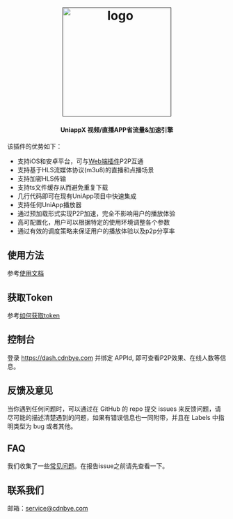<h1 align="center"><a href="" target="_blank" rel="noopener noreferrer"><img width="250" src="https://www.cdnbye.com/img/logo.png" alt="logo"></a></h1>
<h4 align="center">UniappX 视频/直播APP省流量&加速引擎</h4>


该插件的优势如下：
- 支持iOS和安卓平台，可与[Web端插件](https://gitee.com/cdnbye/hlsjs-p2p-engine)P2P互通
- 支持基于HLS流媒体协议(m3u8)的直播和点播场景
- 支持加密HLS传输
- 支持ts文件缓存从而避免重复下载
- 几行代码即可在现有UniApp项目中快速集成
- 支持任何UniApp播放器
- 通过预加载形式实现P2P加速，完全不影响用户的播放体验
- 高可配置化，用户可以根据特定的使用环境调整各个参数
- 通过有效的调度策略来保证用户的播放体验以及p2p分享率

## 使用方法
参考[使用文档](https://www.cdnbye.com/cn/uniapp/usage.html)


## 获取Token
参考[如何获取token](https://www.cdnbye.com/cn/bindings.html#%E7%BB%91%E5%AE%9A-app-id-%E5%B9%B6%E8%8E%B7%E5%8F%96token)

## 控制台
登录 https://dash.cdnbye.com 并绑定 APPId, 即可查看P2P效果、在线人数等信息。

## 反馈及意见
当你遇到任何问题时，可以通过在 GitHub 的 repo 提交 issues 来反馈问题，请尽可能的描述清楚遇到的问题，如果有错误信息也一同附带，并且在 Labels 中指明类型为 bug 或者其他。

## FAQ
我们收集了一些[常见问题](https://www.cdnbye.com/faq.html)。在报告issue之前请先查看一下。

## 联系我们
邮箱：service@cdnbye.com
